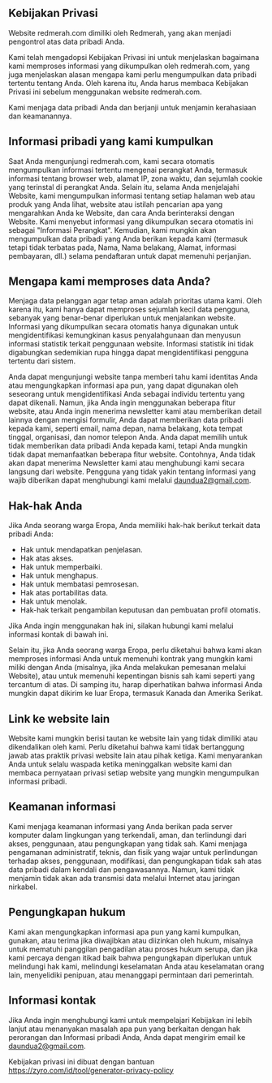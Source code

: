 ## Kebijakan Privasi

Website redmerah.com dimiliki oleh Redmerah, yang akan menjadi pengontrol atas data pribadi Anda.

Kami telah mengadopsi Kebijakan Privasi ini untuk menjelaskan bagaimana kami memproses informasi yang dikumpulkan oleh redmerah.com, yang juga menjelaskan alasan mengapa kami perlu mengumpulkan data pribadi tertentu tentang Anda. Oleh karena itu, Anda harus membaca Kebijakan Privasi ini sebelum menggunakan website redmerah.com.

Kami menjaga data pribadi Anda dan berjanji untuk menjamin kerahasiaan dan keamanannya.

## Informasi pribadi yang kami kumpulkan

Saat Anda mengunjungi redmerah.com, kami secara otomatis mengumpulkan informasi tertentu mengenai perangkat Anda, termasuk informasi tentang browser web, alamat IP, zona waktu, dan sejumlah cookie yang terinstal di perangkat Anda. Selain itu, selama Anda menjelajahi Website, kami mengumpulkan informasi tentang setiap halaman web atau produk yang Anda lihat, website atau istilah pencarian apa yang mengarahkan Anda ke Website, dan cara Anda berinteraksi dengan Website. Kami menyebut informasi yang dikumpulkan secara otomatis ini sebagai "Informasi Perangkat". Kemudian, kami mungkin akan mengumpulkan data pribadi yang Anda berikan kepada kami (termasuk tetapi tidak terbatas pada, Nama, Nama belakang, Alamat, informasi pembayaran, dll.) selama pendaftaran untuk dapat memenuhi perjanjian.

## Mengapa kami memproses data Anda?

Menjaga data pelanggan agar tetap aman adalah prioritas utama kami. Oleh karena itu, kami hanya dapat memproses sejumlah kecil data pengguna, sebanyak yang benar-benar diperlukan untuk menjalankan website. Informasi yang dikumpulkan secara otomatis hanya digunakan untuk mengidentifikasi kemungkinan kasus penyalahgunaan dan menyusun informasi statistik terkait penggunaan website. Informasi statistik ini tidak digabungkan sedemikian rupa hingga dapat mengidentifikasi pengguna tertentu dari sistem.

Anda dapat mengunjungi website tanpa memberi tahu kami identitas Anda atau mengungkapkan informasi apa pun, yang dapat digunakan oleh seseorang untuk mengidentifikasi Anda sebagai individu tertentu yang dapat dikenali. Namun, jika Anda ingin menggunakan beberapa fitur website, atau Anda ingin menerima newsletter kami atau memberikan detail lainnya dengan mengisi formulir, Anda dapat memberikan data pribadi kepada kami, seperti email, nama depan, nama belakang, kota tempat tinggal, organisasi, dan nomor telepon Anda. Anda dapat memilih untuk tidak memberikan data pribadi Anda kepada kami, tetapi Anda mungkin tidak dapat memanfaatkan beberapa fitur website. Contohnya, Anda tidak akan dapat menerima Newsletter kami atau menghubungi kami secara langsung dari website. Pengguna yang tidak yakin tentang informasi yang wajib diberikan dapat menghubungi kami melalui daundua2@gmail.com.

## Hak-hak Anda

Jika Anda seorang warga Eropa, Anda memiliki hak-hak berikut terkait data pribadi Anda:

- Hak untuk mendapatkan penjelasan.
- Hak atas akses.
- Hak untuk memperbaiki.
- Hak untuk menghapus.
- Hak untuk membatasi pemrosesan.
- Hak atas portabilitas data.
- Hak untuk menolak.
- Hak-hak terkait pengambilan keputusan dan pembuatan profil otomatis.

Jika Anda ingin menggunakan hak ini, silakan hubungi kami melalui informasi kontak di bawah ini.

Selain itu, jika Anda seorang warga Eropa, perlu diketahui bahwa kami akan memproses informasi Anda untuk memenuhi kontrak yang mungkin kami miliki dengan Anda (misalnya, jika Anda melakukan pemesanan melalui Website), atau untuk memenuhi kepentingan bisnis sah kami seperti yang tercantum di atas. Di samping itu, harap diperhatikan bahwa informasi Anda mungkin dapat dikirim ke luar Eropa, termasuk Kanada dan Amerika Serikat.

## Link ke website lain

Website kami mungkin berisi tautan ke website lain yang tidak dimiliki atau dikendalikan oleh kami. Perlu diketahui bahwa kami tidak bertanggung jawab atas praktik privasi website lain atau pihak ketiga. Kami menyarankan Anda untuk selalu waspada ketika meninggalkan website kami dan membaca pernyataan privasi setiap website yang mungkin mengumpulkan informasi pribadi.

## Keamanan informasi

Kami menjaga keamanan informasi yang Anda berikan pada server komputer dalam lingkungan yang terkendali, aman, dan terlindungi dari akses, penggunaan, atau pengungkapan yang tidak sah. Kami menjaga pengamanan administratif, teknis, dan fisik yang wajar untuk perlindungan terhadap akses, penggunaan, modifikasi, dan pengungkapan tidak sah atas data pribadi dalam kendali dan pengawasannya. Namun, kami tidak menjamin tidak akan ada transmisi data melalui Internet atau jaringan nirkabel.

## Pengungkapan hukum

Kami akan mengungkapkan informasi apa pun yang kami kumpulkan, gunakan, atau terima jika diwajibkan atau diizinkan oleh hukum, misalnya untuk mematuhi panggilan pengadilan atau proses hukum serupa, dan jika kami percaya dengan itikad baik bahwa pengungkapan diperlukan untuk melindungi hak kami, melindungi keselamatan Anda atau keselamatan orang lain, menyelidiki penipuan, atau menanggapi permintaan dari pemerintah.

## Informasi kontak

Jika Anda ingin menghubungi kami untuk mempelajari Kebijakan ini lebih lanjut atau menanyakan masalah apa pun yang berkaitan dengan hak perorangan dan Informasi pribadi Anda, Anda dapat mengirim email ke [daundua2@gmail.com](mailto:daundua2@gmail.com).

Kebijakan privasi ini dibuat dengan bantuan https://zyro.com/id/tool/generator-privacy-policy